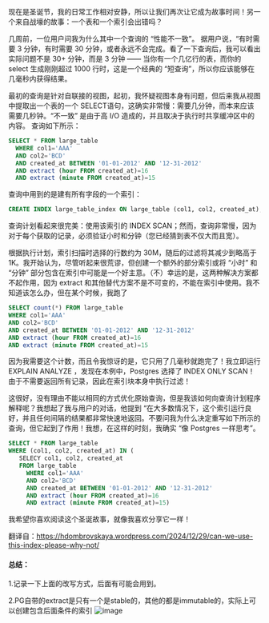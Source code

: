现在是圣诞节，我的日常工作相对安静，所以让我们再次让它成为故事时间！另一个来自战壕的故事：一个表和一个索引会出错吗？

几周前，一位用户问我为什么其中一个查询的 “性能不一致”。 据用户说，“有时需要 3 分钟，有时需要 30 分钟，或者永远不会完成。看了一下查询后，我可以看出实际问题不是 30+ 分钟，而是 3 分钟 —— 当你有一个几亿行的表，而你的 select 生成刚刚超过 1000 行时，这是一个经典的 “短查询”，所以你应该能够在几毫秒内获得结果。

最初的查询是针对自联接的视图，起初，我怀疑视图本身有问题，但后来我从视图中提取出一个表的一个 SELECT语句，这确实非常慢：需要几分钟，而本来应该需要几秒钟。“不一致” 是由于高 I/O 造成的，并且取决于执行时共享缓冲区中的内容。 查询如下所示：

```sql
SELECT * FROM large_table
  WHERE col1='AAA'
  AND col2='BCD'
  AND created_at BETWEEN '01-01-2012' AND '12-31-2012'
  AND extract (hour FROM created_at)=16
  AND extract (minute FROM created_at)=15
```

查询中用到的是建有所有字段的一个索引：

```sql
CREATE INDEX large_table_index ON large_table (col1, col2, created_at);
```

查询计划看起来很完美：使用该索引的 INDEX SCAN；然而，查询非常慢，因为对于每个获取的记录，必须验证小时和分钟（您已经猜到表不仅大而且宽）。

根据执行计划，索引扫描时选择的行数约为 30M，随后的过滤将其减少到略高于 1K。我开始认为，尽管听起来很荒谬，但创建一个额外的部分索引或将 “小时” 和 “分钟” 部分包含在索引中可能是一个好主意。（不）幸运的是，这两种解决方案都不起作用，因为 extract 和其他替代方案不是不可变的，不能在索引中使用。我不知道该怎么办，但在某个时候，我跑了

```sql
SELECT count(*) FROM large_table
WHERE col1='AAA'
AND col2='BCD'
AND created_at BETWEEN '01-01-2012' AND '12-31-2012'
AND extract (hour FROM created_at)=16
AND extract (minute FROM created_at)=15
```

因为我需要这个计数，而且令我惊讶的是，它只用了几毫秒就跑完了！我立即运行 EXPLAIN ANALYZE ，发现在本例中，Postgres 选择了 INDEX ONLY SCAN！由于不需要返回所有记录，因此在索引块本身中执行过滤！

这很好，没有理由不能以相同的方式优化原始查询，但是我该如何向查询计划程序解释呢？我想起了我与用户的对话，他提到 “在大多数情况下，这个索引运行良好，并且任何间隔的结果都非常快速地返回。不要问我为什么决定重写如下所示的查询，但它起到了作用！我想，在这样的时刻，我确实 “像 Postgres 一样思考”。

```sql
SELECT * FROM large_table
WHERE (col1, col2, created_at) IN (
   SELECY col1, col2, created_at 
   FROM large_table
     WHERE col1='AAA'
     AND col2='BCD'
     AND created_at BETWEEN '01-01-2012' AND '12-31-2012'
     AND extract (hour FROM created_at)=16
     AND extract (minute FROM created_at)=15)
```

我希望你喜欢阅读这个圣诞故事，就像我喜欢分享它一样！



翻译自：https://hdombrovskaya.wordpress.com/2024/12/29/can-we-use-this-index-please-why-not/



#### 总结：

1.记录一下上面的改写方式，后面有可能会用到。

2.PG自带的extract是只有一个是stable的，其他的都是immutable的，实际上可以创建包含后面条件的索引
![image](https://github.com/user-attachments/assets/7a6ea76b-a149-4e2b-970d-5b8b838237c7)
